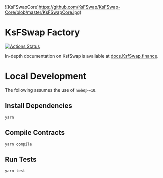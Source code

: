 ![KsFSwapCore]https://github.com/KsFSwap/KsFSwap-Core/blob/master/KsFSwapCore.jpg)
# KsFSwap Factory

[![Actions Status](https://github.com/KsfSwap/KsfSwap-core/workflows/CI/badge.svg)](https://github.com/KsfSwap/KsfSwap-core/actions)

In-depth documentation on KsfSwap is available at [docs.KsfSwap.finance](https://docs.KsfSwap.finance/).

# Local Development

The following assumes the use of `node@>=10`.

## Install Dependencies

`yarn`

## Compile Contracts

`yarn compile`

## Run Tests

`yarn test`

